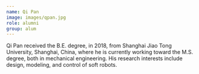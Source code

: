 ```yaml
---
name: Qi Pan
image: images/qpan.jpg
role: alumni
group: alum
---
```


Qi Pan received the B.E. degree, in 2018, from Shanghai Jiao Tong University, Shanghai, China, where he is currently working toward the M.S. degree, both in mechanical engineering.
His research interests include design, modeling, and control of soft robots.


